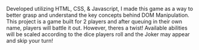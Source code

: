 Developed utilizing HTML, CSS, & Javascript, I made this game as a way to better grasp and understand the key concepts behind DOM Manipulation. This project is a game built for 2 players and after queuing in their own name, players will battle it out. However, theres a twist! Available abilities will be scaled according to the dice players roll and the Joker may appear and skip your turn!
